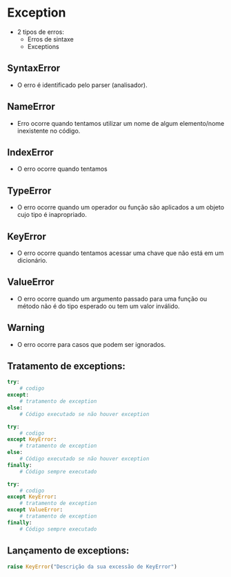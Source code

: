 # Exception
- 2 tipos de erros:
    - Erros de sintaxe
    - Exceptions

## SyntaxError
- O erro é identificado pelo parser (analisador).

## NameError
- Erro ocorre quando tentamos utilizar um nome de algum elemento/nome inexistente no código.

## IndexError
- O erro ocorre quando tentamos 

## TypeError
- O erro ocorre quando um operador ou função são aplicados a um objeto cujo tipo é inapropriado.

## KeyError
- O erro ocorre quando tentamos acessar uma chave que não está em um dicionário.

## ValueError
- O erro ocorre quando um argumento passado para uma função ou método não é do tipo esperado ou tem um valor inválido.

## Warning
- O erro ocorre para casos que podem ser ignorados.


## Tratamento de exceptions:
```python
try:
    # codigo
except:
    # tratamento de exception
else:
    # Código executado se não houver exception
```  

```python
try:
    # codigo
except KeyError:
    # tratamento de exception
else:
    # Código executado se não houver exception
finally:
    # Código sempre executado
```  

```python
try:
    # codigo
except KeyError:
    # tratamento de exception
except ValueError:
    # tratamento de exception
finally:
    # Código sempre executado
```  

## Lançamento de exceptions:
```python
raise KeyError("Descrição da sua excessão de KeyError")
```  
 
